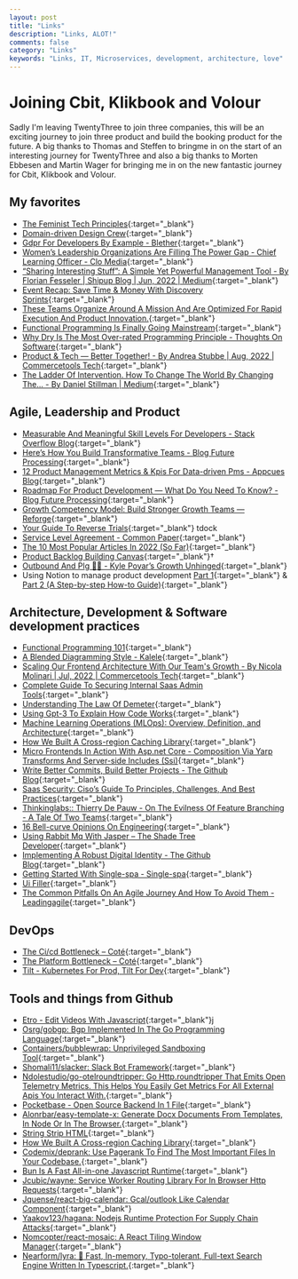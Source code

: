 ```yaml
---
layout: post
title: "Links"
description: "Links, ALOT!"
comments: false
category: "Links"
keywords: "Links, IT, Microservices, development, architecture, love"
---
```


<!-- markdownlint-disable MD033 MD020 MD025-->
# Joining Cbit, Klikbook and Volour

Sadly I'm leaving TwentyThree to join three companies, this will be an exciting journey to join three product and build the booking product for the future. A big thanks to Thomas and Steffen to bringme in on the start of an interesting journey for TwentyThree and also a big thanks to Morten Ebbesen and Martin Wager for bringing me in on the new fantastic journey for Cbit, Klikbook and Volour.

## My favorites<a name="favorites"></a>

- [The Feminist Tech Principles](https://superrr.net/feministtech/principles/){:target="_blank"}
- [Domain-driven Design Crew](https://github.com/ddd-crew){:target="_blank"}
- [Gdpr For Developers By Example - Blether](https://blog.blether.chat/2022/08/03/gdpr-for-developers-by-example/){:target="_blank"}
- [Women’s Leadership Organizations Are Filling The Power Gap - Chief Learning Officer - Clo Media](https://www.chieflearningofficer.com/2022/06/20/womens-leadership-organizations-are-filling-the-power-gap/){:target="_blank"}
- [“Sharing Interesting Stuff”: A Simple Yet Powerful Management Tool - By Florian Fesseler | Shipup Blog | Jun, 2022 | Medium](https://medium.com/shipup-blog/sharing-interesting-stuff-a-simple-yet-powerful-management-tool-771d3c2b39b7){:target="_blank"}
- [Event Recap: Save Time & Money With Discovery Sprints](https://thoughtbot.com/blog/event-recap-save-time-money-with-discovery-sprints){:target="_blank"}
- [These Teams Organize Around A Mission And Are Optimized For Rapid Execution And Product Innovation.](https://newsletter.pragmaticengineer.com/p/the-platform-and-program-split-at){:target="_blank"}
- [Functional Programming Is Finally Going Mainstream](https://github.com/readme/featured/functional-programming){:target="_blank"}
- [Why Dry Is The Most Over-rated Programming Principle - Thoughts On Software](https://gordonc.bearblog.dev/dry-most-over-rated-programming-principle/){:target="_blank"}
- [Product & Tech — Better Together! - By Andrea Stubbe | Aug, 2022 | Commercetools Tech](https://techblog.commercetools.com/product-tech-better-together-7d8ced10d83f){:target="_blank"}
- [The Ladder Of Intervention. How To Change The World By Changing The… - By Daniel Stillman | Medium](https://daniel-stillman.medium.com/the-ladder-of-intervention-d345969fdd00){:target="_blank"}

## Agile, Leadership and Product<a name="agile"></a>

- [Measurable And Meaningful Skill Levels For Developers - Stack Overflow Blog](https://stackoverflow.blog/2022/07/28/measurable-and-meaningful-skill-levels-for-developers/){:target="_blank"}
- [Here’s How You Build Transformative Teams - Blog Future Processing](https://www.future-processing.com/blog/heres-how-you-build-transformative-teams/){:target="_blank"}
- [12 Product Management Metrics & Kpis For Data-driven Pms - Appcues Blog](https://www.appcues.com/blog/product-management-metrics){:target="_blank"}
- [Roadmap For Product Development — What Do You Need To Know? - Blog Future Processing](https://www.future-processing.com/blog/roadmap-for-product-development/#product-manager-vs-product-owner){:target="_blank"}
- [Growth Competency Model: Build Stronger Growth Teams — Reforge](https://www.reforge.com/blog/the-growth-competency-model){:target="_blank"}
- [Your Guide To Reverse Trials](https://openviewpartners.com/blog/your-guide-to-reverse-trials/){:target="_blank"} tdock
- [Service Level Agreement - Common Paper](https://commonpaper.com/standards/service-level-agreement/#all-formats){:target="_blank"}
- [The 10 Most Popular Articles In 2022 (So Far)](https://sloanreview.mit.edu/article/the-10-most-popular-articles-in-2022-so-far/){:target="_blank"}
- [Product Backlog Building Canvas](https://martinfowler.com/articles/product-backlog-building-canvas.html){:target="_blank"}†
- [Outbound And Plg 🤼‍♂️ - Kyle Poyar’s Growth Unhinged](https://kylepoyar.substack.com/p/your-guide-to-outbound-and-plg){:target="_blank"} 
- Using Notion to manage product development [Part 1](https://thoughtbot.com/blog/using-notion-to-manage-product-development){:target="_blank"} & [Part 2 (A Step-by-step How-to Guide)](https://thoughtbot.com/blog/using-notion-to-manage-product-development-part-2){:target="_blank"}

## Architecture, Development & Software development practices <a name="development"></a>

- [Functional Programming 101](https://github.com/readme/guides/functional-programming-basics){:target="_blank"}
- [A Blended Diagramming Style - Kalele](https://kalele.io/a-blended-diagramming-style/){:target="_blank"}
- [Scaling Our Frontend Architecture With Our Team's Growth - By Nicola Molinari | Jul, 2022 | Commercetools Tech](https://techblog.commercetools.com/scaling-our-frontend-architecture-with-our-teams-growth-9ecd36abcece){:target="_blank"}
- [Complete Guide To Securing Internal Saas Admin Tools](https://www.lastweekasavciso.com/p/securing-saas-app-internal-admin-tools){:target="_blank"}
- [Understanding The Law Of Demeter](https://blog.testdouble.com/posts/2022-06-15-law-of-demeter/){:target="_blank"}
- [Using Gpt-3 To Explain How Code Works](https://simonwillison.net/2022/Jul/9/gpt-3-explain-code/){:target="_blank"}
- [Machine Learning Operations (MLOps): Overview, Definition, and Architecture](https://arxiv.org/pdf/2205.02302.pdf){:target="_blank"}
- [How We Built A Cross-region Caching Library](https://www.wix.engineering/post/how-we-built-a-cross-region-caching-library){:target="_blank"}
- [Micro Frontends In Action With Asp.net Core - Composition Via Yarp Transforms And Server-side Includes (Ssi)](https://www.tpeczek.com/2022/07/micro-frontends-in-action-with-aspnet.html){:target="_blank"}
- [Write Better Commits, Build Better Projects - The Github Blog](https://github.blog/2022-06-30-write-better-commits-build-better-projects/){:target="_blank"}
- [Saas Security: Ciso’s Guide To Principles, Challenges, And Best Practices](https://www.simform.com/blog/saas-security/){:target="_blank"}
- [Thinkinglabs:: Thierry De Pauw - On The Evilness Of Feature Branching - A Tale Of Two Teams](https://thinkinglabs.io/articles/2021/07/14/on-the-evilness-of-feature-branching-a-tale-of-two-teams.html){:target="_blank"}
- [16 Bell-curve Opinions On Engineering](https://matt-rickard.com/bell-curve-ideas/){:target="_blank"}
- [Using Rabbit Mq With Jasper – The Shade Tree Developer](https://jeremydmiller.com/2022/06/21/using-rabbit-mq-with-jasper/){:target="_blank"}
- [Implementing A Robust Digital Identity - The Github Blog](https://github.blog/2022-06-10-implementing-a-robust-digital-identity/){:target="_blank"}
- [Getting Started With Single-spa - Single-spa](https://single-spa.js.org/docs/getting-started-overview/){:target="_blank"}
- [Ui Filler](https://www.uifiller.com/){:target="_blank"}
- [The Common Pitfalls On An Agile Journey And How To Avoid Them - Leadingagile](https://www.leadingagile.com/2022/06/the-common-pitfalls-on-an-agile-journey-and-how-to-avoid-them/){:target="_blank"}

## DevOps<a name="devops"></a>

- [The Ci/cd Bottleneck – Coté](https://cote.io/2022/08/02/the-ci-cd-bottleneck/){:target="_blank"}
- [The Platform Bottleneck – Coté](https://cote.io/2022/08/01/the-platform-bottleneck/){:target="_blank"}
- [Tilt - Kubernetes For Prod, Tilt For Dev](https://tilt.dev/){:target="_blank"}

## Tools and things from Github <a name="tools"></a>

- [Etro - Edit Videos With Javascript](https://etrojs.dev/#usage){:target="_blank"}j
- [Osrg/gobgp: Bgp Implemented In The Go Programming Language](https://github.com/osrg/gobgp){:target="_blank"}
- [Containers/bubblewrap: Unprivileged Sandboxing Tool](https://github.com/containers/bubblewrap){:target="_blank"}
- [Shomali11/slacker: Slack Bot Framework](https://github.com/shomali11/slacker){:target="_blank"}
- [Ndolestudio/go-otelroundtripper: Go Http.roundtripper That Emits Open Telemetry Metrics. This Helps You Easily Get Metrics For All External Apis You Interact With.](https://github.com/NdoleStudio/go-otelroundtripper){:target="_blank"}
- [Pocketbase - Open Source Backend In 1 File](https://pocketbase.io/){:target="_blank"}
- [Alonrbar/easy-template-x: Generate Docx Documents From Templates, In Node Or In The Browser.](https://github.com/alonrbar/easy-template-x){:target="_blank"}
- [String Strip HTML](https://www.codsen.com/os/string-strip-html/){:target="_blank"}
- [How We Built A Cross-region Caching Library](https://www.wix.engineering/post/how-we-built-a-cross-region-caching-library){:target="_blank"}
- [Codemix/deprank: Use Pagerank To Find The Most Important Files In Your Codebase.](https://github.com/codemix/deprank){:target="_blank"}
- [Bun Is A Fast All-in-one Javascript Runtime](https://bun.sh/){:target="_blank"}
- [Jcubic/wayne: Service Worker Routing Library For In Browser Http Requests](https://github.com/jcubic/wayne){:target="_blank"}
- [Jquense/react-big-calendar: Gcal/outlook Like Calendar Component](https://github.com/jquense/react-big-calendar){:target="_blank"}
- [Yaakov123/hagana: Nodejs Runtime Protection For Supply Chain Attacks](https://github.com/yaakov123/hagana){:target="_blank"}
- [Nomcopter/react-mosaic: A React Tiling Window Manager](https://github.com/nomcopter/react-mosaic){:target="_blank"}
- [Nearform/lyra: 🌌 Fast, In-memory, Typo-tolerant, Full-text Search Engine Written In Typescript.](https://github.com/nearform/lyra){:target="_blank"}
